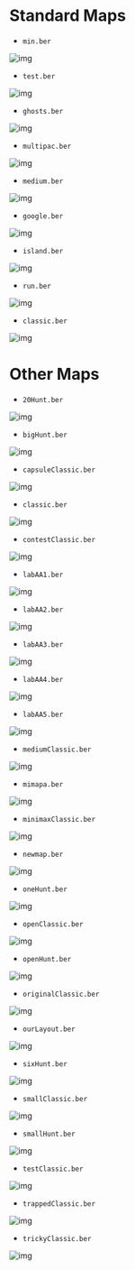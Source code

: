 # Standard Maps

- ``min.ber``

![img](https://raw.githubusercontent.com/madebypixel02/so_long/master/tests/map_img/min.png)
- ``test.ber``

![img](https://raw.githubusercontent.com/madebypixel02/so_long/master/tests/map_img/test.png)
- ``ghosts.ber``

![img](https://raw.githubusercontent.com/madebypixel02/so_long/master/tests/map_img/ghosts.png)
- ``multipac.ber``

![img](https://raw.githubusercontent.com/madebypixel02/so_long/master/tests/map_img/multipac.png)
- ``medium.ber``

![img](https://raw.githubusercontent.com/madebypixel02/so_long/master/tests/map_img/medium.png)
- ``google.ber``

![img](https://raw.githubusercontent.com/madebypixel02/so_long/master/tests/map_img/google.png)
- ``island.ber``

![img](https://raw.githubusercontent.com/madebypixel02/so_long/master/tests/map_img/island.png)
- ``run.ber``

![img](https://raw.githubusercontent.com/madebypixel02/so_long/master/tests/map_img/run.png)
- ``classic.ber``

![img](https://raw.githubusercontent.com/madebypixel02/so_long/master/tests/map_img/classic.png)

# Other Maps

- ``20Hunt.ber``

![img](https://raw.githubusercontent.com/madebypixel02/so_long/master/tests/map_img/20Hunt.png)
- ``bigHunt.ber``

![img](https://raw.githubusercontent.com/madebypixel02/so_long/master/tests/map_img/bigHunt.png)
- ``capsuleClassic.ber``

![img](https://raw.githubusercontent.com/madebypixel02/so_long/master/tests/map_img/capsuleClassic.png)
- ``classic.ber``

![img](https://raw.githubusercontent.com/madebypixel02/so_long/master/tests/map_img/classic2.png)
- ``contestClassic.ber``

![img](https://raw.githubusercontent.com/madebypixel02/so_long/master/tests/map_img/contestClassic.png)
- ``labAA1.ber``

![img](https://raw.githubusercontent.com/madebypixel02/so_long/master/tests/map_img/labAA1.png)
- ``labAA2.ber``

![img](https://raw.githubusercontent.com/madebypixel02/so_long/master/tests/map_img/labAA2.png)
- ``labAA3.ber``

![img](https://raw.githubusercontent.com/madebypixel02/so_long/master/tests/map_img/labAA3.png)
- ``labAA4.ber``

![img](https://raw.githubusercontent.com/madebypixel02/so_long/master/tests/map_img/labAA4.png)
- ``labAA5.ber``

![img](https://raw.githubusercontent.com/madebypixel02/so_long/master/tests/map_img/labAA5.png)
- ``mediumClassic.ber``

![img](https://raw.githubusercontent.com/madebypixel02/so_long/master/tests/map_img/mediumClassic.png)
- ``mimapa.ber``

![img](https://raw.githubusercontent.com/madebypixel02/so_long/master/tests/map_img/mimapa.png)
- ``minimaxClassic.ber``

![img](https://raw.githubusercontent.com/madebypixel02/so_long/master/tests/map_img/minimaxClassic.png)
- ``newmap.ber``

![img](https://raw.githubusercontent.com/madebypixel02/so_long/master/tests/map_img/newmap.png)
- ``oneHunt.ber``

![img](https://raw.githubusercontent.com/madebypixel02/so_long/master/tests/map_img/oneHunt.png)
- ``openClassic.ber``

![img](https://raw.githubusercontent.com/madebypixel02/so_long/master/tests/map_img/openClassic.png)
- ``openHunt.ber``

![img](https://raw.githubusercontent.com/madebypixel02/so_long/master/tests/map_img/openHunt.png)
- ``originalClassic.ber``

![img](https://raw.githubusercontent.com/madebypixel02/so_long/master/tests/map_img/originalClassic.png)
- ``ourLayout.ber``

![img](https://raw.githubusercontent.com/madebypixel02/so_long/master/tests/map_img/ourLayout.png)
- ``sixHunt.ber``

![img](https://raw.githubusercontent.com/madebypixel02/so_long/master/tests/map_img/sixHunt.png)
- ``smallClassic.ber``

![img](https://raw.githubusercontent.com/madebypixel02/so_long/master/tests/map_img/smallClassic.png)
- ``smallHunt.ber``

![img](https://raw.githubusercontent.com/madebypixel02/so_long/master/tests/map_img/smallHunt.png)
- ``testClassic.ber``

![img](https://raw.githubusercontent.com/madebypixel02/so_long/master/tests/map_img/testClassic.png)
- ``trappedClassic.ber``

![img](https://raw.githubusercontent.com/madebypixel02/so_long/master/tests/map_img/trappedClassic.png)
- ``trickyClassic.ber``

![img](https://raw.githubusercontent.com/madebypixel02/so_long/master/tests/map_img/trickyClassic.png)
